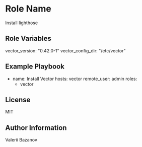 Role Name
=========

Install lighthose

Role Variables
--------------

vector_version:  "0.42.0-1"
vector_config_dir: "/etc/vector"

Example Playbook
----------------

- name: Install Vector
  hosts: vector
  remote_user: admin
  roles:
    - vector

License
-------
MIT

Author Information
------------------

Valerii Bazanov